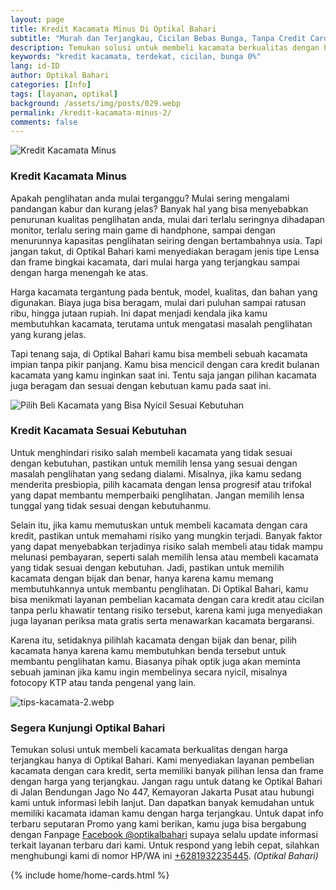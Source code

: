 ```yaml
---
layout: page
title: Kredit Kacamata Minus Di Optikal Bahari
subtitle: "Murah dan Terjangkau, Cicilan Bebas Bunga, Tanpa Credit Card & Bergaransi"
description: Temukan solusi untuk membeli kacamata berkualitas dengan harga terjangkau di Optikal Bahari. Kami menyediakan layanan pembelian kacamata dengan cara kredit, serta memiliki banyak pilihan lensa dan frame dengan harga yang terjangkau
keywords: "kredit kacamata, terdekat, cicilan, bunga 0%"
lang: id-ID
author: Optikal Bahari
categories: [Info]
tags: [layanan, optikal]
background: /assets/img/posts/029.webp
permalink: /kredit-kacamata-minus-2/
comments: false
---
```


<!-- @format -->

<div class="card-deck mb-3">
  <div class="card shadow p-3 mb-5 bg-white rounded">
    <img
      src="{{'/assets/img/posts/periksa-mata/periksa-mata-gratis-optikal-bahari-5.webp' | relative_url }}"
      class="card-img-top"
      alt="Kredit Kacamata Minus" />
    <div class="card-body">
      <h3 class="card-title">Kredit Kacamata Minus</h3>
      <p class="card-text text-left">
        Apakah penglihatan anda mulai terganggu? Mulai sering mengalami pandangan kabur dan kurang jelas? Banyak hal yang bisa menyebabkan penurunan kualitas penglihatan anda, mulai dari terlalu seringnya dihadapan monitor, terlalu sering main game di handphone, sampai dengan menurunnya kapasitas penglihatan seiring dengan bertambahnya usia. Tapi jangan takut, di Optikal Bahari kami menyediakan beragam jenis tipe Lensa dan frame bingkai kacamata, dari mulai harga yang terjangkau sampai dengan harga menengah ke atas.
      </p>
      <p class="card-text text-left">
        Harga kacamata tergantung pada bentuk, model, kualitas, dan bahan yang digunakan. Biaya juga bisa beragam, mulai dari puluhan sampai ratusan ribu, hingga jutaan rupiah. Ini dapat menjadi kendala jika kamu membutuhkan kacamata, terutama untuk mengatasi masalah penglihatan yang kurang jelas.
      </p>
      <p class="card-text text-left">
        Tapi tenang saja, di Optikal Bahari kamu bisa membeli sebuah kacamata impian tanpa pikir panjang. Kamu bisa mencicil dengan cara kredit bulanan kacamata yang kamu inginkan saat ini. Tentu saja jangan pilihan kacamata juga beragam dan sesuai dengan kebutuan kamu pada saat ini.
      </p>
    </div>
  </div>
</div>

<div class="card shadow p-3 bg-white mb-5">
  <img
    src="{{ '/assets/img/posts/periksa-mata/periksa-mata-gratis-optikal-bahari-8.webp' | relative_url }}"
    class="card-img-top"
    title="kredit kacamata minus di Optikal Bahari"
    alt="Pilih Beli Kacamata yang Bisa Nyicil Sesuai Kebutuhan">
  <div class="card-body">
    <h3 class="card-title">Kredit Kacamata Sesuai Kebutuhan</h3>
    <p class="card-text text-left">
      Untuk menghindari risiko salah membeli kacamata yang tidak sesuai dengan kebutuhan, pastikan untuk memilih lensa yang sesuai dengan masalah penglihatan yang sedang dialami. Misalnya, jika kamu sedang menderita presbiopia, pilih kacamata dengan lensa progresif atau trifokal yang dapat membantu memperbaiki penglihatan. Jangan memilih lensa tunggal yang tidak sesuai dengan kebutuhanmu.
    </p>
    <p class="card-text text-left">
      Selain itu, jika kamu memutuskan untuk membeli kacamata dengan cara kredit, pastikan untuk memahami risiko yang mungkin terjadi. Banyak faktor yang dapat menyebabkan terjadinya risiko salah membeli atau tidak mampu melunasi pembayaran, seperti salah memilih lensa atau membeli kacamata yang tidak sesuai dengan kebutuhan. Jadi, pastikan untuk memilih kacamata dengan bijak dan benar, hanya karena kamu memang membutuhkannya untuk membantu penglihatan. Di Optikal Bahari, kamu bisa menikmati layanan pembelian kacamata dengan cara kredit atau cicilan tanpa perlu khawatir tentang risiko tersebut, karena kami juga menyediakan juga layanan periksa mata gratis serta menawarkan kacamata bergaransi.
    </p>
    <p class="card-text text-left">
      Karena itu, setidaknya pilihlah kacamata dengan bijak dan benar, pilih kacamata hanya karena kamu membutuhkan benda tersebut untuk membantu penglihatan kamu. Biasanya pihak optik juga akan meminta sebuah jaminan jika kamu ingin membelinya secara nyicil, misalnya fotocopy KTP atau tanda pengenal yang lain.
    </p>
  </div>
</div>

<div class="card-deck mb-3">
  <div class="card shadow p-3 mb-5 bg-white rounded">
    <img
      src="{{ '/assets/img/posts/periksa-mata/periksa-mata-gratis-optikal-bahari-9.webp' | relative_url }}"
      class="card-img-top"
      alt="tips-kacamata-2.webp"
      title="kredit kacamata minus di Optikal Bahari" />
    <div class="card-body">
      <h3 class="card-title">Segera Kunjungi Optikal Bahari</h3>
      <p class="card-text text-left">
        Temukan solusi untuk membeli kacamata berkualitas dengan harga terjangkau hanya di Optikal Bahari. Kami menyediakan layanan pembelian kacamata dengan cara kredit, serta memiliki banyak pilihan lensa dan frame dengan harga yang terjangkau. Jangan ragu untuk datang ke Optikal Bahari di Jalan Bendungan Jago No 447, Kemayoran Jakarta Pusat atau hubungi kami untuk informasi lebih lanjut. Dan dapatkan banyak kemudahan untuk memiliki kacamata idaman kamu dengan harga terjangkau. Untuk dapat info terbaru seputaran Promo yang kami berikan, kamu juga bisa bergabung dengan Fanpage
        <a
          href="https://www.facebook.com/optikalbahari"
          id="FBClick"
          title="Facebook Page Optikal Bahari"
          class="FacebookPage">Facebook @optikalbahari</a>
        supaya selalu update informasi terkait layanan terbaru dari kami. Untuk respond yang lebih cepat, silahkan
				menghubungi kami di nomor HP/WA ini
        <a
          href="https://api.whatsapp.com/send?phone=6281932235445&text=Hallo%2C+saya+butuh+informasi+lebih+lanjut+mengenai+Optikal+Bahari"
          id="WhatsAppClick"
          class="WhatsAppCall"
          title="Call WhatsApp">+6281932235445</a>.
        <em>(Optikal Bahari)</em>
      </p>
    </div>
  </div>
</div>

{% include home/home-cards.html %}

<!--
  <section id="posts-category">        <div class="card-deck">
            {% for post in site.categories.Lensa limit : 3 %}
                <div class="card shadow p-3 mb-5 bg-white rounded">
                    <a href="{{ post.url | prepend: site.baseurl | replace: '//', '/' }}">
                        {% if page.background %}
                        <img
                            src="{{ post.background | prepend: site.baseurl | replace: '//', '/' }}"
                            class="card-img-top"
                            alt="{{ post.title }}"/>
                    </a>
                    {% endif %}
                    <div class="card-body">
                        <h5 class="card-title">
                            {{ post.title }}
                        </h5>
                        <p class="card-text text-left">{{ post.description | strip_html | truncatewords: 20 }}.</p>				<p class="card-text text-left">					<a class="btn btn-primary rounded-pill" href="{{ post.url | prepend: site.baseurl | replace: '//', '/' }}">
                            Selengkapnya</a>
                        </p>
                    </div>
                    <div class="card-footer">
                        <small class="text-muted">
                            Posted by
                            {% if post.author %}
                                {{ post.author }}
                            {% else %}
                                {{ site.author }}
                            {% endif %} on
                            {{ post.date | date: '%B %d, %Y' }}
                                &middot;
                                {% include read_time.html content=post.content %}
                        </small>
                        </div>
                    </div>
            {% endfor %}
        </div>
    </section>
-->
